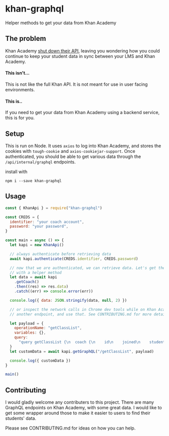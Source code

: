 # khan-graphql

Helper methods to get your data from Khan Academy

## The problem

Khan Academy [shut down their API](https://github.com/Khan/khan-api), leaving you wondering how you could continue
to keep your student data in sync between your LMS and Khan Academy.

#### This isn't...

This is not like the full Khan API. It is not meant for use in user facing environments.

#### This is..

If you need to get your data from Khan Academy using a backend service, this is for you.

## Setup

This is run on Node. It uses `axios` to log into Khan Academy, and stores the cookies with `tough-cookie` and `axios-cookiejar-support`. Once
authenticated, you should be able to get various data through the `/api/internal/graphql` endpoints.

install with

```
npm i --save khan-graphql
```

## Usage

```javascript
const { KhanApi } = require("khan-graphql")

const CREDS = {
  identifier: "your coach account",
  password: "your password",
}

const main = async () => {
  let kapi = new KhanApi()

  // always authenticate before retrieving data
  await kapi.authenticate(CREDS.identifier, CREDS.password)

  // now that we are authenticated, we can retrieve data. Let's get the coach data
  // with a helper method
  let data = await kapi
    .getCoach()
    .then((res) => res.data)
    .catch((err) => console.error(err))

  console.log({ data: JSON.stringify(data, null, 2) })

  // or inspect the network calls in Chrome dev tools while on Khan Academy to find
  // another endpoint, and use that. See CONTRIBUTING.md for more details

  let payload = {
    operationName: "getClassList",
    variables: {},
    query:
      "query getClassList {\n  coach {\n    id\n    joined\n    studentLists: coachedStudentLists {\n      name\n      id\n      cacheId\n      key\n      topics {\n        id\n        slug\n        title: translatedTitle\n        iconPath\n        domainSlug\n        learnableContentSummary {\n          countExercises\n          __typename\n        }\n        __typename\n      }\n      autoGenerated\n      countStudents\n      topicTitle\n      classroomDistrictInfo {\n        id\n        isNweaMapSynced\n        __typename\n      }\n      __typename\n    }\n    demoClassProgress {\n      completed\n      selectedTopics {\n        id\n        slug\n        __typename\n      }\n      __typename\n    }\n    __typename\n  }\n  user {\n    id\n    tosForFormalTeacherStatus\n    schoolAffiliation {\n      id\n      name\n      postalCode\n      location\n      __typename\n    }\n    affiliationCountryCode\n    __typename\n  }\n}\n",
  }
  let customData = await kapi.getGraphQL("/getClassList", payload)

  console.log({ customData })
}

main()
```

## Contributing

I would gladly welcome any contributers to this project. There are many GraphQL endpoints on Khan Academy, with some great data.
I would like to get some wrapper around those to make it easier to users to find
their students' data.

Please see CONTRIBUTING.md for ideas on how you can help.
